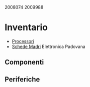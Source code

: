 2008074
2009988
# Inventario
- [Processori](./processori.md)
- [Schede Madri](./schede_madri.md)
Elettronica Padovana
## Componenti
## Periferiche
